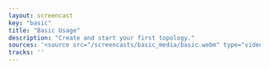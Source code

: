 ```yaml
---
layout: screencast
key: "basic"
title: "Basic Usage"
description: "Create and start your first topology."
sources: '<source src="/screencasts/basic_media/basic.webm" type="video/webm" />'
tracks: ''
---
```


<ul></ul>
